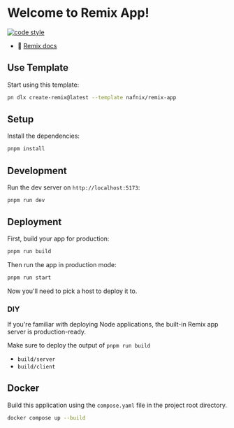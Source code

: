 # Welcome to Remix App!

[![code style](https://antfu.me/badge-code-style.svg)](https://github.com/antfu/eslint-config)

- 📖 [Remix docs](https://remix.run/docs)

## Use Template

Start using this template:

```bash
pn dlx create-remix@latest --template nafnix/remix-app
```

## Setup

Install the dependencies:

```bash
pnpm install
```

## Development

Run the dev server on `http://localhost:5173`:

```shellscript
pnpm run dev
```

## Deployment

First, build your app for production:

```bash
pnpm run build
```

Then run the app in production mode:

```bash
pnpm run start
```

Now you'll need to pick a host to deploy it to.

### DIY

If you're familiar with deploying Node applications, the built-in Remix app server is production-ready.

Make sure to deploy the output of `pnpm run build`

- `build/server`
- `build/client`

## Docker

Build this application using the `compose.yaml` file in the project root directory.

```bash
docker compose up --build
```
